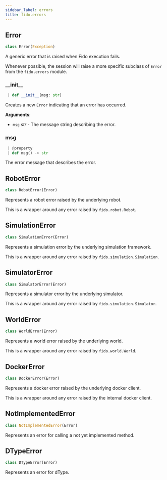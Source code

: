 ```yaml
---
sidebar_label: errors
title: fido.errors
---
```


## Error

```python
class Error(Exception)
```

A generic error that is raised when Fido execution fails.

Whenever possible, the session will raise a more specific subclass of
`Error` from the `fido.errors` module.

### \_\_init\_\_

```python
 | def __init__(msg: str)
```

Creates a new `Error` indicating that an error has occurred.

**Arguments**:

- `msg` _str_ - The message string describing the error.

### msg

```python
 | @property
 | def msg() -> str
```

The error message that describes the error.

## RobotError

```python
class RobotError(Error)
```

Represents a robot error raised by the underlying robot.

This is a wrapper around any error raised by `fido.robot.Robot`.

## SimulationError

```python
class SimulationError(Error)
```

Represents a simulation error by the underlying simulation framework.

This is a wrapper around any error raised by `fido.simulation.Simulation`.

## SimulatorError

```python
class SimulatorError(Error)
```

Represents a simulator error by the underlying simulator.

This is a wrapper around any error raised by `fido.simulation.Simulator`.

## WorldError

```python
class WorldError(Error)
```

Represents a world error raised by the underlying world.

This is a wrapper around any error raised by `fido.world.World`.

## DockerError

```python
class DockerError(Error)
```

Represents a docker error raised by the underlying docker client.

This is a wrapper around any error raised by the internal docker client.

## NotImplementedError

```python
class NotImplementedError(Error)
```

Represents an error for calling a not yet implemented method.

## DTypeError

```python
class DTypeError(Error)
```

Represents an error for dType.


